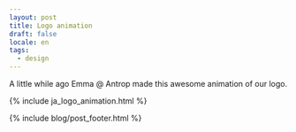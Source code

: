 ```yaml
---
layout: post
title: Logo animation
draft: false
locale: en
tags:
  - design
---
```


A little while ago Emma @ Antrop made this awesome animation of our logo.

{% include ja_logo_animation.html %}

{% include blog/post_footer.html %}
